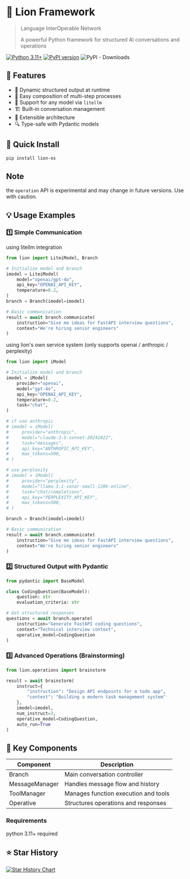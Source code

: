 # 🦁 Lion Framework
> Language InterOperable Network
>
> A powerful Python framework for structured AI conversations and operations

[![Python 3.11+](https://img.shields.io/badge/python-3.11+-blue.svg)](https://www.python.org/downloads/)
[![PyPI version](https://badge.fury.io/py/lion-os.svg)](https://badge.fury.io/py/lion-os)
![PyPI - Downloads](https://img.shields.io/pypi/dm/lion-os?color=blue)

## 🌟 Features

- 🎯 Dynamic structured output at runtime
- 🔄 Easy composition of multi-step processes
- 🤖 Support for any model via `litellm`
- 🏗️ Built-in conversation management
- 🧩 Extensible architecture
- 🔍 Type-safe with Pydantic models

## 🚀 Quick Install

```bash
pip install lion-os
```

## Note

the `operation` API is experimental and may change in future versions. Use with caution.


## 💡 Usage Examples

### 1️⃣ Simple Communication

using litellm integration
```python
from lion import LiteiModel, Branch

# Initialize model and branch
imodel = LiteiModel(
    model="openai/gpt-4o",
    api_key="OPENAI_API_KEY",
    temperature=0.2,
)
branch = Branch(imodel=imodel)

# Basic communication
result = await branch.communicate(
    instruction="Give me ideas for FastAPI interview questions",
    context="We're hiring senior engineers"
)
```

using lion's own service system (only supports openai / anthropic / perplexity)
```python
from lion import iModel

# Initialize model and branch
imodel = iModel(
    provider="openai",
    model="gpt-4o",
    api_key="OPENAI_API_KEY",
    temperature=0.2,
    task="chat",
)

# if use anthropic
# imodel = iModel(
#     provider="anthropic",
#     model="claude-3-5-sonnet-20241022",
#     task="messages",
#     api_key="ANTHROPIC_API_KEY",
#     max_tokens=500,
# )

# use perplexity
# imodel = iModel(
#     provider="perplexity",
#     model="llama-3.1-sonar-small-128k-online",
#     task="chat/completions",
#     api_key="PERPLEXITY_API_KEY",
#     max_tokens=500,
# )

branch = Branch(imodel=imodel)

# Basic communication
result = await branch.communicate(
    instruction="Give me ideas for FastAPI interview questions",
    context="We're hiring senior engineers"
)
```


### 2️⃣ Structured Output with Pydantic

```python
from pydantic import BaseModel

class CodingQuestion(BaseModel):
    question: str
    evaluation_criteria: str

# Get structured responses
questions = await branch.operate(
    instruction="Generate FastAPI coding questions",
    context="Technical interview context",
    operative_model=CodingQuestion
)
```

### 3️⃣ Advanced Operations (Brainstorming)

```python
from lion.operations import brainstorm

result = await brainstorm(
    instruct={
        "instruction": "Design API endpoints for a todo app",
        "context": "Building a modern task management system"
    },
    imodel=imodel,
    num_instruct=3,
    operative_model=CodingQuestion,
    auto_run=True
)
```

## 🎯 Key Components

| Component | Description |
|-----------|-------------|
| Branch | Main conversation controller |
| MessageManager | Handles message flow and history |
| ToolManager | Manages function execution and tools |
| Operative | Structures operations and responses |


### Requirements

python 3.11+ required

## ⭐ Star History

[![Star History Chart](https://api.star-history.com/svg?repos=lion-agi/lion-os&type=Date)](https://star-history.com/#ohdearquant/lion-os)
